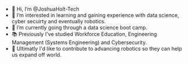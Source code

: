 - 👋 Hi, I’m @JoshuaHolt-Tech
- 👀 I’m interested in learning and gaining experience with data science, cyber secuirty and eventually robotics.
- 🌱 I’m currently going through a data science boot camp.
- 📚 Previously I've studied Workforce Education, Engineering Management (Systems Engineering) and Cybersecurity.
- 🥅 Ultimatly I'd like to contribute to advancing robotics so they can help us expand off world.
<!---
JoshuaHolt-Tech/JoshuaHolt-Tech is a ✨ special ✨ repository because its `README.md` (this file) appears on your GitHub profile.
You can click the Preview link to take a look at your changes.
--->
